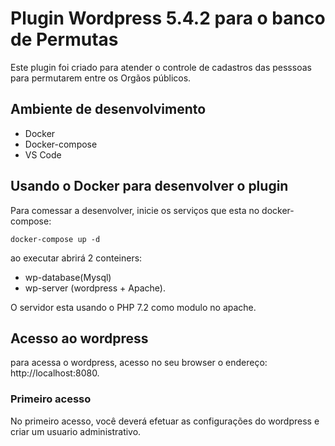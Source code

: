 # Plugin Wordpress 5.4.2 para o banco de Permutas
Este plugin foi criado para atender o controle de cadastros das pesssoas para permutarem entre os Orgãos públicos.

## Ambiente de desenvolvimento
 - Docker
 - Docker-compose
 - VS Code

## Usando o Docker para desenvolver o plugin
Para comessar a desenvolver, inicie os serviços que esta no docker-compose:
```
docker-compose up -d 
```
ao executar abrirá 2 conteiners:
 - wp-database(Mysql)
 - wp-server (wordpress + Apache).

O servidor esta usando o PHP 7.2 como modulo no apache.

## Acesso ao wordpress 
para acessa o wordpress, acesso no seu browser o endereço: http://localhost:8080.

### Primeiro acesso
No primeiro acesso, você deverá efetuar as configurações do wordpress e criar um usuario administrativo.



